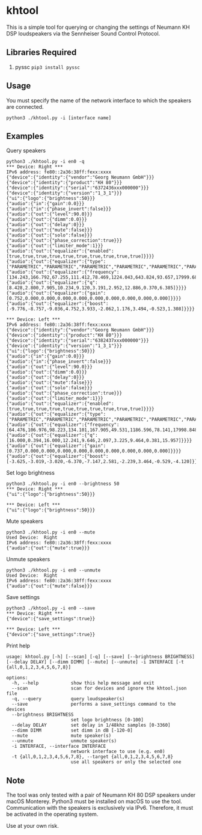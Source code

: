 # khtool
This is a simple tool for querying or changing the settings of Neumann KH DSP loudspeakers via the Sennheiser Sound Control Protocol. 

## Libraries Required

1. pyssc `pip3 install pyssc`

## Usage

You must specify the name of the network interface to which the speakers are connected.
```shell
python3 ./khtool.py -i [interface name]
```

## Examples

Query speakers

```shell
python3 ./khtool.py -i en0 -q
*** Device: Right ***
IPv6 address: fe80::2a36:38ff:fexx:xxxx
{"device":{"identity":{"vendor":"Georg Neumann GmbH"}}}
{"device":{"identity":{"product":"KH 80"}}}
{"device":{"identity":{"serial":"6372436xxx000000"}}}
{"device":{"identity":{"version":"1_3_1"}}}
{"ui":{"logo":{"brightness":50}}}
{"audio":{"in":{"gain":0.0}}}
{"audio":{"in":{"phase_invert":false}}}
{"audio":{"out":{"level":90.0}}}
{"audio":{"out":{"dimm":0.0}}}
{"audio":{"out":{"delay":0}}}
{"audio":{"out":{"mute":false}}}
{"audio":{"out":{"solo":false}}}
{"audio":{"out":{"phase_correction":true}}}
{"audio":{"out":{"limiter_mode":1}}}
{"audio":{"out":{"equalizer":{"enabled":[true,true,true,true,true,true,true,true,true,true]}}}}
{"audio":{"out":{"equalizer":{"type":["PARAMETRIC","PARAMETRIC","PARAMETRIC","PARAMETRIC","PARAMETRIC","PARAMETRIC","PARAMETRIC","PARAMETRIC","PARAMETRIC","PARAMETRIC"]}}}}
{"audio":{"out":{"equalizer":{"frequency":[134.243,166.792,67.255,111.412,78.469,1224.043,643.824,93.657,17999.688,51.878]}}}}
{"audio":{"out":{"equalizer":{"q":[8.428,2.800,7.905,10.234,9.120,3.191,2.952,12.886,0.370,6.385]}}}}
{"audio":{"out":{"equalizer":{"gain":[0.752,0.000,0.000,0.000,0.000,0.000,0.000,0.000,0.000,0.000]}}}}
{"audio":{"out":{"equalizer":{"boost":[-9.776,-8.757,-9.036,4.752,3.933,-2.062,1.176,3.494,-0.523,1.308]}}}}

*** Device: Left ***
IPv6 address: fe80::2a36:38ff:fexx:xxxx
{"device":{"identity":{"vendor":"Georg Neumann GmbH"}}}
{"device":{"identity":{"product":"KH 80"}}}
{"device":{"identity":{"serial":"6382437xxx000000"}}}
{"device":{"identity":{"version":"1_3_1"}}}
{"ui":{"logo":{"brightness":50}}}
{"audio":{"in":{"gain":0.0}}}
{"audio":{"in":{"phase_invert":false}}}
{"audio":{"out":{"level":90.0}}}
{"audio":{"out":{"dimm":0.0}}}
{"audio":{"out":{"delay":0}}}
{"audio":{"out":{"mute":false}}}
{"audio":{"out":{"solo":false}}}
{"audio":{"out":{"phase_correction":true}}}
{"audio":{"out":{"limiter_mode":1}}}
{"audio":{"out":{"equalizer":{"enabled":[true,true,true,true,true,true,true,true,true,true]}}}}
{"audio":{"out":{"equalizer":{"type":["PARAMETRIC","PARAMETRIC","PARAMETRIC","PARAMETRIC","PARAMETRIC","PARAMETRIC","PARAMETRIC","PARAMETRIC","PARAMETRIC","PARAMETRIC"]}}}}
{"audio":{"out":{"equalizer":{"frequency":[64.476,106.976,98.223,134.101,167.905,49.531,1186.596,78.141,17998.848,198.220]}}}}
{"audio":{"out":{"equalizer":{"q":[16.000,0.394,16.000,12.241,9.646,2.097,3.225,9.464,0.381,15.957]}}}}
{"audio":{"out":{"equalizer":{"gain":[0.737,0.000,0.000,0.000,0.000,0.000,0.000,0.000,0.000,0.000]}}}}
{"audio":{"out":{"equalizer":{"boost":[-3.625,-3.019,-3.020,-6.370,-7.147,2.581,-2.239,3.464,-0.529,-4.120]}}}}
```

Set logo brightness
```
python3 ./khtool.py -i en0 --brightness 50
*** Device: Right ***
{"ui":{"logo":{"brightness":50}}}

*** Device: Left ***
{"ui":{"logo":{"brightness":50}}}
```

Mute speakers
```
python3 ./khtool.py -i en0 --mute
Used Device:  Right
IPv6 address: fe80::2a36:38ff:fexx:xxxx
{"audio":{"out":{"mute":true}}}
```

Unmute speakers
```
python3 ./khtool.py -i en0 --unmute
Used Device:  Right
IPv6 address: fe80::2a36:38ff:fexx:xxxx
{"audio":{"out":{"mute":false}}}
```

Save settings
```
python3 ./khtool.py -i en0 --save         
*** Device: Right ***
{"device":{"save_settings":true}}

*** Device: Left ***
{"device":{"save_settings":true}}
```

Print help
```
usage: khtool.py [-h] [--scan] [-q] [--save] [--brightness BRIGHTNESS] [--delay DELAY] [--dimm DIMM] [--mute] [--unmute] -i INTERFACE [-t {all,0,1,2,3,4,5,6,7,8}]

options:
  -h, --help            show this help message and exit
  --scan                scan for devices and ignore the khtool.json file
  -q, --query           query loudspeaker(s)
  --save                performs a save_settings command to the devices
  --brightness BRIGHTNESS
                        set logo brightness [0-100]
  --delay DELAY         set delay in 1/48khz samples [0-3360]
  --dimm DIMM           set dimm in dB [-120-0]
  --mute                mute speaker(s)
  --unmute              unmute speaker(s)
  -i INTERFACE, --interface INTERFACE
                        network interface to use (e.g. en0)
  -t {all,0,1,2,3,4,5,6,7,8}, --target {all,0,1,2,3,4,5,6,7,8}
                        use all speakers or only the selected one
``` 


## Note

The tool was only tested with a pair of Neumann KH 80 DSP speakers under macOS Monterey. Python3 must be installed on macOS to use the tool. Communication with the speakers is exclusively via IPv6. Therefore, it must be activated in the operating system.

Use at your own risk. 
